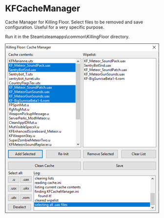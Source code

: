 # KFCacheManager
Cache Manager for Killing Floor. Select files to be removed and save configuration. Useful for a very specific purpose.

Run it in the Steam\steamapps\common\KillingFloor directory. 

![screenshot](https://raw.githubusercontent.com/crackman2/KFCacheManager/main/screenshot.png)
